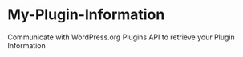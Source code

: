 My-Plugin-Information
=====================

Communicate with WordPress.org Plugins API to retrieve your Plugin Information
